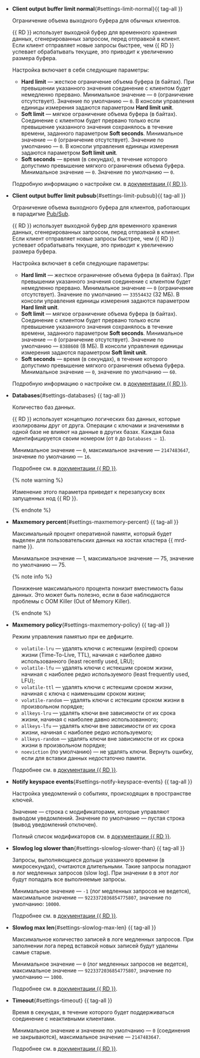 * **Client output buffer limit normal**{#settings-limit-normal}{{ tag-all }}

    Ограничение объема выходного буфера для обычных клиентов.

    {{ RD }} использует выходной буфер для временного хранения данных, сгенерированных запросом, перед отправкой в клиент. Если клиент отправляет новые запросы быстрее, чем {{ RD }} успевает обрабатывать текущие, это приводит к увеличению размера буфера.

    Настройка включает в себя следующие параметры:

    * **Hard limit** — жесткое ограничение объема буфера (в байтах). При превышении указанного значения соединение с клиентом будет немедленно прервано. Минимальное значение — `0` (ограничение отсутствует). Значение по умолчанию — `0`. В консоли управления единицы измерения задаются параметром **Hard limit unit**.
    * **Soft limit** — мягкое ограничение объема буфера (в байтах). Соединение с клиентом будет прервано только если превышение указанного значения сохранялось в течение времени, заданного параметром **Soft seconds**. Минимальное значение — `0` (ограничение отсутствует). Значение по умолчанию — `0`. В консоли управления единицы измерения задаются параметром **Soft limit unit**.
    * **Soft seconds** — время (в секундах), в течение которого допустимо превышение мягкого ограничения объема буфера. Минимальное значение — `0`. Значение по умолчанию — `0`.

    Подробную информацию о настройке см. в [документации {{ RD }}](https://redis.io/docs/reference/clients/#output-buffer-limits).

* **Client output buffer limit pubsub**{#settings-limit-pubsub}{{ tag-all }}

    Ограничение объема выходного буфера для клиентов, работающих в парадигме [Pub/Sub](https://redis.io/docs/manual/pubsub/).

    {{ RD }} использует выходной буфер для временного хранения данных, сгенерированных запросом, перед отправкой в клиент. Если клиент отправляет новые запросы быстрее, чем {{ RD }} успевает обрабатывать текущие, это приводит к увеличению размера буфера.

    Настройка включает в себя следующие параметры:

    * **Hard limit** — жесткое ограничение объема буфера (в байтах). При превышении указанного значения соединение с клиентом будет немедленно прервано. Минимальное значение — `0` (ограничение отсутствует). Значение по умолчанию — `33554432` (32 МБ). В консоли управления единицы измерения задаются параметром **Hard limit unit**.
    * **Soft limit** — мягкое ограничение объема буфера (в байтах). Соединение с клиентом будет прервано только если превышение указанного значения сохранялось в течение времени, заданного параметром **Soft seconds**. Минимальное значение — `0` (ограничение отсутствует). Значение по умолчанию — `8388608` (8 МБ). В консоли управления единицы измерения задаются параметром **Soft limit unit**.
    * **Soft seconds** — время (в секундах), в течение которого допустимо превышение мягкого ограничения объема буфера. Минимальное значение — `0`, значение по умолчанию — `60`.

    Подробную информацию о настройке см. в [документации {{ RD }}](https://redis.io/docs/reference/clients/#output-buffer-limits).

* **Databases**{#settings-databases} {{ tag-all }}

    Количество баз данных.

    {{ RD }} использует концепцию логических баз данных, которые изолированы друг от друга. Операции с ключами и значениями в одной базе не влияют на данные в других базах. Каждая база идентифицируется своим номером (от `0` до `Databases − 1`).

    Минимальное значение — `0`, максимальное значение — `2147483647`, значение по умолчанию — `16`.

    Подробнее см. в [документации {{ RD }}](https://github.com/redis/redis/blob/6.0/redis.conf#L275).

    {% note warning %}

    Изменение этого параметра приведет к перезапуску всех запущенных нод {{ RD }}.

    {% endnote %}

* **Maxmemory percent**{#settings-maxmemory-percent} {{ tag-all }}

    Максимальный процент оперативной памяти, который будет выделен для пользовательских данных на хостах кластера {{ mrd-name }}.

    Минимальное значение — 1, максимальное значение — 75, значение по умолчанию — 75.

    {% note info %}

    Понижение максимального процента понизит вместимость базы данных. Это может быть полезно, если в базе наблюдаются проблемы с OOM Killer (Out of Memory Killer).

    {% endnote %}

* **Maxmemory policy**{#settings-maxmemory-policy} {{ tag-all }}

    Режим управления памятью при ее дефиците.

    * `volatile-lru` — удалять ключи с истекшим (expired) сроком жизни (Time-To-Live, TTL), начиная с наиболее давно использованного (least recently used, LRU);
    * `volatile-lfu` — удалять ключи с истекшим сроком жизни, начиная с наиболее редко используемого (least frequently used, LFU);
    * `volatile-ttl` — удалять ключи с истекшим сроком жизни, начиная с ключа с наименьшим сроком жизни;
    * `volatile-random` — удалять ключи с истекшим сроком жизни в произвольном порядке;
    * `allkeys-lru` — удалять ключи вне зависимости от их срока жизни, начиная с наиболее давно использованного;
    * `allkeys-lfu` — удалять ключи вне зависимости от их срока жизни, начиная с наиболее редко используемого;
    * `allkeys-random` — удалять ключи вне зависимости от их срока жизни в произвольном порядке;
    * `noeviction` (по умолчанию) — не удалять ключи. Вернуть ошибку, если для вставки данных недостаточно памяти.

    Подробнее см. в [документации {{ RD }}](https://docs.redislabs.com/latest/rs/administering/database-operations/eviction-policy/).

* **Notify keyspace events**{#settings-notify-keyspace-events} {{ tag-all }}

    Настройка уведомлений о событиях, происходящих в пространстве ключей.

    Значение — строка с модификаторами, которые управляют выводом уведомлений. Значение по умолчанию — пустая строка (вывод уведомлений отключен).

    Полный список модификаторов см. в [документации {{ RD }}](http://redis.io/topics/notifications).

* **Slowlog log slower than**{#settings-slowlog-slower-than} {{ tag-all }}

    Запросы, выполняющиеся дольше указанного времени (в микросекундах), считаются длительными. Такие запросы попадают в лог медленных запросов (slow log). При значении `0` в этот лог будут попадать все выполняемые запросы.

    Минимальное значение — `-1` (лог медленных запросов не ведется), максимальное значение — `9223372036854775807`, значение по умолчанию: `10000`.

    Подробнее см. в [документации {{ RD }}](https://redis.io/commands/slowlog).

* **Slowlog max len**{#settings-slowlog-max-len} {{ tag-all }}

    Максимальное количество записей в логе медленных запросов. При заполнении лога перед вставкой новых записей будут удалены самые старые.

    Минимальное значение — `0` (лог медленных запросов не ведется), максимальное значение — `9223372036854775807`, значение по умолчанию — `1000`.

    Подробнее см. в [документации {{ RD }}](https://redis.io/commands/slowlog).

* **Timeout**{#settings-timeout} {{ tag-all }}

    Время в секундах, в течение которого будет поддерживаться соединение с неактивными клиентами.

    Минимальное значение и значение по умолчанию — `0` (соединения не закрываются), максимальное значение — `2147483647`.

    Подробнее см. в [документации {{ RD }}](https://redis.io/topics/clients).

